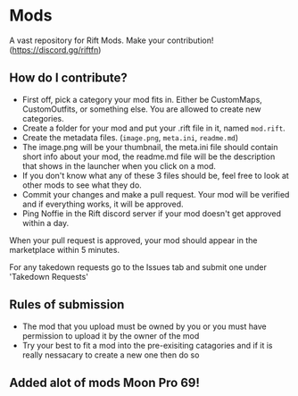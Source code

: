 # Mods
A vast repository for Rift Mods. Make your contribution! (https://discord.gg/riftfn)

## How do I contribute?
- First off, pick a category your mod fits in. Either be CustomMaps, CustomOutfits, or something else. You are allowed to create new categories.
- Create a folder for your mod and put your .rift file in it, named `mod.rift`.
- Create the metadata files. (`image.png`, `meta.ini`, `readme.md`)
- The image.png will be your thumbnail, the meta.ini file should contain short info about your mod, the readme.md file will be the description that shows in the launcher when you click on a mod.
- If you don't know what any of these 3 files should be, feel free to look at other mods to see what they do.
- Commit your changes and make a pull request. Your mod will be verified and if everything works, it will be approved.
- Ping Noffie in the Rift discord server if your mod doesn't get approved within a day.

When your pull request is approved, your mod should appear in the marketplace within 5 minutes.

For any takedown requests go to the Issues tab and submit one under 'Takedown Requests'

## Rules of submission
- The mod that you upload must be owned by you or you must have permission to upload it by the owner of the mod
- Try your best to fit a mod into the pre-exisiting catagories and if it is really nessacary to create a new one then do so

## Added alot of mods Moon Pro 69!
